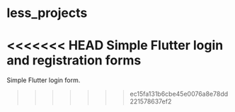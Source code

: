 # less_projects

<<<<<<< HEAD
Simple Flutter login and registration forms
=======
Simple Flutter login form.
>>>>>>> ec15fa131b6cbe45e0076a8e78dd221578637ef2
